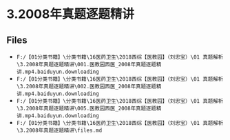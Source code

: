 # 3.2008年真题逐题精讲

## Files

- `F:/【01分类书籍】\分类书籍\16医药卫生\2018西综【医教园】（刘忠宝）\01 真题解析\3.2008年真题逐题精讲\001.医教园西医_2008年真题逐题精讲.mp4.baiduyun.downloading`
- `F:/【01分类书籍】\分类书籍\16医药卫生\2018西综【医教园】（刘忠宝）\01 真题解析\3.2008年真题逐题精讲\002.医教园西医_2008年真题逐题精讲.mp4.baiduyun.downloading`
- `F:/【01分类书籍】\分类书籍\16医药卫生\2018西综【医教园】（刘忠宝）\01 真题解析\3.2008年真题逐题精讲\005.医教园西医_2008年真题逐题精讲.mp4.baiduyun.downloading`
- `F:/【01分类书籍】\分类书籍\16医药卫生\2018西综【医教园】（刘忠宝）\01 真题解析\3.2008年真题逐题精讲\files.md`
